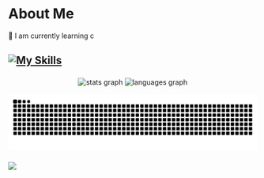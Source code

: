 # About Me
🌱 I am currently learning c 


[![My Skills](https://skillicons.dev/icons?i=js,ts,nodejs,react,tailwind,next,express,redux,&perline=6)](https://skillicons.dev)
---

###

<div align="center">
  <img src="https://github-readme-stats.vercel.app/api?username=Scapy47&hide_title=false&hide_rank=false&show_icons=true&include_all_commits=true&count_private=true&disable_animations=false&theme=dracula&locale=en&hide_border=false" height="150" alt="stats graph"  />
  <img src="https://github-readme-stats.vercel.app/api/top-langs?username=Scapy47&locale=en&hide_title=false&layout=compact&card_width=320&langs_count=4&theme=dracula&hide_border=false" height="150" alt="languages graph"  />
</div>

<br clear="both">

<img src="https://raw.githubusercontent.com/Scapy47/Scapy47/output/snake.svg" alt="Snake animation" />

###
[![](https://visitcount.itsvg.in/api?id=Scapy47&label=Profile%20Views&color=12&icon=5&pretty=true)](https://visitcount.itsvg.in)
